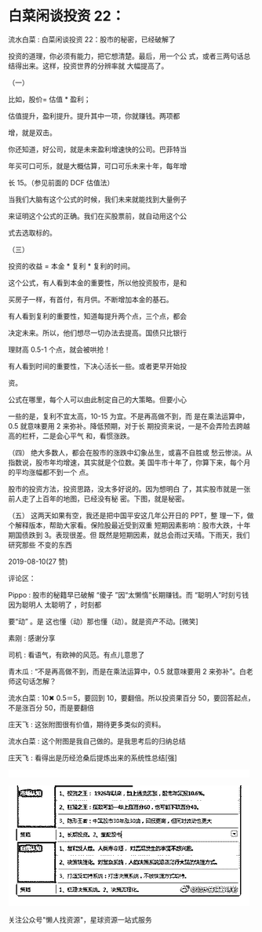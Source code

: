 # 白菜闲谈投资 22：

流水白菜 : 白菜闲谈投资 22：股市的秘密，已经破解了

投资的道理，你必须有能力，把它想清楚。最后，用一个公 式，或者三两句话总结得出来。这样，投资世界的分辨率就 大幅提高了。

（一）

比如，股价= 估值 * 盈利；

估值提升，盈利提升。提升其中一项，你就赚钱。两项都

增，就是双击。

你还知道，好公司，就是未来盈利增速快的公司。巴菲特当

年买可口可乐，就是大概估算，可口可乐未来十年，每年增

长 15。（参见前面的 DCF 估值法）

当我们大脑有这个公式的时候，我们未来就能找到大量例子

来证明这个公式的正确。我们在买股票前，就自动用这个公

式去选取标的。

（三）

投资的收益 = 本金 * 复利 * 复利的时间。

这个公式，有人看到本金的重要性，所以他投资股市，是和

买房子一样，有首付，有月供。不断增加本金的基石。

有人看到复利的重要性，知道每提升两个点，三个点，都会

决定未来。所以，他们想尽一切办法去提高。国债只比银行

理财高 0.5-1 个点，就会被哄抢！

有人看到时间的重要性，下决心活长一些。或者更早开始投

资。

公式在哪里，每个人可以由此制定自己的大策略。但要小心

一些的是，复利不宜太高，10-15 为宜。不是再高做不到，而 是在乘法运算中，0.5 就意味要用 2 来弥补。降低预期，对于长 期投资来说，一是不会弄险去跨越高的栏杆，二是会心平气 和，看惯涨跌。

（四） 绝大多数人，都会在股市的涨跌中幻象丛生，或喜不自胜或 愁云惨淡。从指数说，股市年均增速，其实就是个位数。美 国牛市十年了，你算下来，每个月的平均涨幅都不到一个 点。

股市的投资方法，投资思路，没太多好说的。因为想明白 了，其实股市就是一张前人走了上百年的地图，已经没有秘 密。下图，就是秘密。

（五） 这两天如果有空，我还是把中国平安这几年公开日的 PPT，整 理一下，做个解释版本，帮助大家看。保险股最近受到双重 短期因素影响：股市大跌，十年期国债跌到 3。表现很差。但 既然是短期因素，就总会雨过天晴。下雨天，我们研究那些 不变的东西

2019-08-10(27 赞)

评论区：

Pippo : 股市的秘籍早已破解 “傻子 ”因“太懒惰”长期赚钱。而 “聪明人”时刻亏钱 因为聪明人 太聪明了 ，时刻都

要“动” 。是 这也懂（动）那也懂（动）。就是资产不动。[微笑]

素刚 : 感谢分享

司机 : 看语气，有欧神的风范。有点儿意思了

青木瓜 : “不是再高做不到，而是在乘法运算中，0.5 就意味要用 2 来弥补”。白老师这句话怎解？

流水白菜 : 10✖ 0.5＝5，要回到 10，要翻倍。所以投资果百分 50，要回答起点，不是涨百分 50，而是要翻倍

庄天飞 : 这张附图很有价值，期待更多类似的资料。

流水白菜 : 这个附图是我自己做的。是我思考后的归纳总结

庄天飞 : 看得出是历经沧桑后提炼出来的系统性总结[强]

![image](img/Image_146.png)

![image](img/Image_147.png)

关注公众号"懒人找资源"，星球资源一站式服务